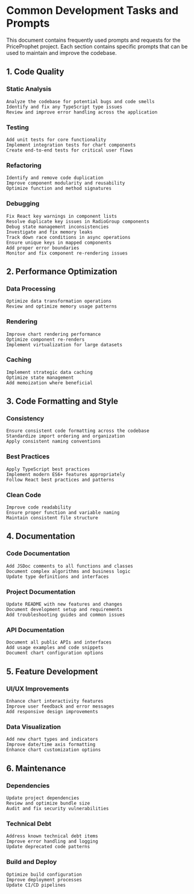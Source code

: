 # Common Development Tasks and Prompts

This document contains frequently used prompts and requests for the PriceProphet project. Each section contains specific prompts that can be used to maintain and improve the codebase.

## 1. Code Quality

### Static Analysis

```
Analyze the codebase for potential bugs and code smells
Identify and fix any TypeScript type issues
Review and improve error handling across the application
```

### Testing

```
Add unit tests for core functionality
Implement integration tests for chart components
Create end-to-end tests for critical user flows
```

### Refactoring

```
Identify and remove code duplication
Improve component modularity and reusability
Optimize function and method signatures
```

### Debugging

```
Fix React key warnings in component lists
Resolve duplicate key issues in RadioGroup components
Debug state management inconsistencies
Investigate and fix memory leaks
Track down race conditions in async operations
Ensure unique keys in mapped components
Add proper error boundaries
Monitor and fix component re-rendering issues
```

## 2. Performance Optimization

### Data Processing

```
Optimize data transformation operations
Review and optimize memory usage patterns
```

### Rendering

```
Improve chart rendering performance
Optimize component re-renders
Implement virtualization for large datasets
```

### Caching

```
Implement strategic data caching
Optimize state management
Add memoization where beneficial
```

## 3. Code Formatting and Style

### Consistency

```
Ensure consistent code formatting across the codebase
Standardize import ordering and organization
Apply consistent naming conventions
```

### Best Practices

```
Apply TypeScript best practices
Implement modern ES6+ features appropriately
Follow React best practices and patterns
```

### Clean Code

```
Improve code readability
Ensure proper function and variable naming
Maintain consistent file structure
```

## 4. Documentation

### Code Documentation

```
Add JSDoc comments to all functions and classes
Document complex algorithms and business logic
Update type definitions and interfaces
```

### Project Documentation

```
Update README with new features and changes
Document development setup and requirements
Add troubleshooting guides and common issues
```

### API Documentation

```
Document all public APIs and interfaces
Add usage examples and code snippets
Document chart configuration options
```

## 5. Feature Development

### UI/UX Improvements

```
Enhance chart interactivity features
Improve user feedback and error messages
Add responsive design improvements
```

### Data Visualization

```
Add new chart types and indicators
Improve date/time axis formatting
Enhance chart customization options
```

## 6. Maintenance

### Dependencies

```
Update project dependencies
Review and optimize bundle size
Audit and fix security vulnerabilities
```

### Technical Debt

```
Address known technical debt items
Improve error handling and logging
Update deprecated code patterns
```

### Build and Deploy

```
Optimize build configuration
Improve deployment processes
Update CI/CD pipelines
```
